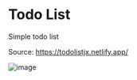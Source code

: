 # Todo List

Simple todo list 

Source: https://todolistjx.netlify.app/

![image](https://github.com/ChaitanyaJx/Todo-List/assets/119999041/1f383c9f-7f92-42a8-98ad-4967d98359fa)
